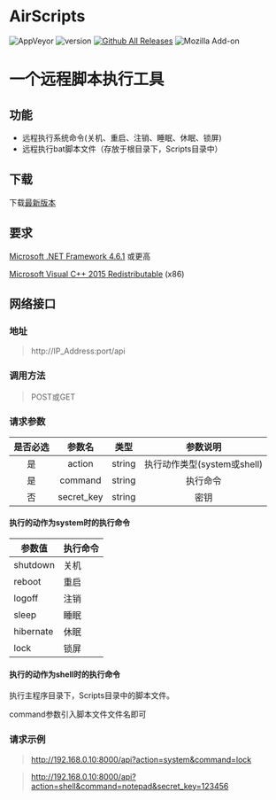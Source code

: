 # AirScripts

![AppVeyor](https://img.shields.io/appveyor/ci/gruntjs/grunt.svg)
![version](https://img.shields.io/badge/version-1.0-brightgreen.svg)
[![Github All Releases](https://img.shields.io/github/downloads/atom/atom/total.svg)](https://github.com/549876099/AirScripts/releases)
![Mozilla Add-on](https://img.shields.io/amo/stars/dustman.svg)

# 一个远程脚本执行工具

## 功能
* 远程执行系统命令(关机、重启、注销、睡眠、休眠、锁屏)
* 远程执行bat脚本文件（存放于根目录下，Scripts目录中）

## 下载
下载[最新版本](https://github.com/549876099/AirScripts/releases)

## 要求
[Microsoft .NET Framework 4.6.1](https://www.microsoft.com/zh-cn/download/details.aspx?id=49982) 或更高

[Microsoft Visual C++ 2015 Redistributable](https://www.microsoft.com/en-us/download/details.aspx?id=53840) (x86)

## 网络接口

### 地址
> http://IP_Address:port/api

### 调用方法
> POST或GET

### 请求参数
| 是否必选 |   参数名   |  类型  |   参数说明   |
|:--------:|:----------:|:------:|:------------:|
|    是    |   action   | string | 执行动作类型(system或shell) |
|    是    |  command   | string |   执行命令   |
|    否    | secret_key | string |     密钥     |

#### 执行的动作为system时的执行命令

| 参数值    | 执行命令 |
| --------- | -------- |
| shutdown  | 关机     |
| reboot    | 重启     |
| logoff    | 注销     |
| sleep     | 睡眠     |
| hibernate | 休眠     |
| lock      | 锁屏     |

#### 执行的动作为shell时的执行命令
执行主程序目录下，Scripts目录中的脚本文件。

command参数引入脚本文件文件名即可

### 请求示例
> http://192.168.0.10:8000/api?action=system&command=lock

> http://192.168.0.10:8000/api?action=shell&command=notepad&secret_key=123456
